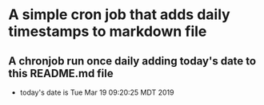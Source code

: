 A simple cron job that adds daily timestamps to markdown file
============================================================
## A chronjob run once daily adding today's date to this README.md file
* today's date is Tue Mar 19 09:20:25 MDT 2019

